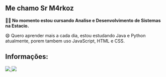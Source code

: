 ## Me chamo Sr M4rkoz

**👨‍💻 No momento estou cursando Analise e Desenvolvimento de Sistemas na Estacio.**

😄 Quero aprender mais a cada dia, estou estudando Java e Python atualmente, porem tambem uso JavaScript, HTML e CSS.

## Informações:

<a href="">
  <img src="https://img.shields.io/badge/Gmail-D14836?style=for-the-badge&logo=gmail&logoColor=white"/>
</a>

<a href="https://github.com/Sr-M4rkoz">
 <img src="https://github-readme-stats.vercel.app/api?username=Sr-M4rkoz&show_icons=true&theme=dark" 
     onmouseover="this.style.cursor = 'pointer';"
     onclick="return false;">
</a>
